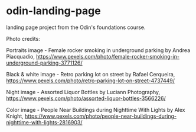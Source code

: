 # odin-landing-page
landing page project from the Odin's foundations course.

Photo credits:

Portraits image - Female rocker smoking in underground parking by Andrea 
Piacquadio, 
https://www.pexels.com/photo/female-rocker-smoking-in-underground-parking-3771126/

Black & white image - Retro parking lot on street by Rafael Cerqueira, 
https://www.pexels.com/photo/retro-parking-lot-on-street-4737449/

Night image - Assorted Liquor Bottles by Luciann Photography, 
https://www.pexels.com/photo/assorted-liquor-bottles-3566226/

Color image - People Near Buildings during Nighttime With Lights by Alex 
Knight, 
https://www.pexels.com/photo/people-near-buildings-during-nighttime-with-lights-2816903/ 
